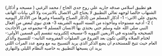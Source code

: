 (مسبحه و أذكار )
هو تطبيق اسلامي صدقه جاريه علي روح جدي الحاج / محمد الزغبي الشنهاب خالصا لوجهه تعالي
التطبيق لا يحتاج الي الاتصال بالانترنت ولا الي بيانات الهاتف
يحتوي علي الاتي:-
1- أذكار المسلم من (أذكار الصباح والمساء وغيرها من الاأذكار اليوميه )
2- أدعيه مستوحاه ومأخوذه من السنه النبويه الشريفه
3- هدي نبوي لبعض من أفعال النبي صلي الله عليه وسلم حتي يحتذي بها الانسان المسلم
4-مجموعه من الأحاديث الصحيحه والمدونه في الأربعين النوويه
5-مسبحه إلكترونيه تنقسم إلي قسمين
الأولي:- لختام الصلاه واللتي تكون بعد الفروغ من الصلوات المفروضه
الثانيه:- للتسبيح والذكر العام حيث تتيح للمستخدم ان يضع الذكر الذي يريد التسبيح بيه مع وضع عدد المرات اللتي يريد ان يسبحها
التطبيق به خاصيه النظام الليلي والنهاري